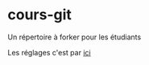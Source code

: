 # cours-git
Un répertoire à forker pour les étudiants

Les réglages c'est par <a href="https://github.com/pixelman71100/cours-git/settings">ici</a>


